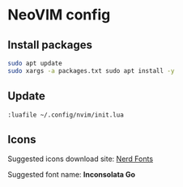 # NeoVIM config

## Install packages

```bash
sudo apt update
sudo xargs -a packages.txt sudo apt install -y
```

## Update
```vim
:luafile ~/.config/nvim/init.lua
```

## Icons
Suggested icons download site:
[Nerd Fonts](https://www.nerdfonts.com/font-downloads)

Suggested font name:
**Inconsolata Go**
